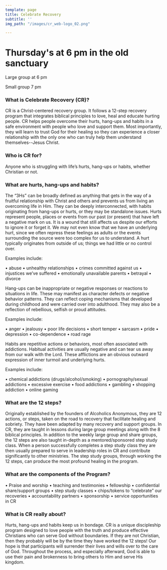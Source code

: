 ```yaml
---
template: page
title: Celebrate Recovery
subtitle: ''
img_path: "/images/cr_web-logo_02.png"

---
```

# Thursday's at 6 pm in the old sanctuary 

Large group at 6 pm

Small group 7 pm

### What is Celebrate Recovery (CR)? 

CR is a Christ-centered recovery group. It follows a 12-step recovery program that integrates biblical principles to love, heal and educate hurting people. CR helps people overcome their hurts, hang-ups and habits in a safe environment with people who love and support them. Most importantly, they will learn to trust God for their healing so they can experience a closer relationship with the only one who can truly help them understand themselves--Jesus Christ. 

### Who is CR for? 

Anyone who is struggling with life’s hurts, hang-ups or habits, whether Christian or not. 

### What are hurts, hang-ups and habits? 

The “3Hs” can be broadly defined as anything that gets in the way of a fruitful relationship with Christ and others and prevents us from living an overcoming life in Him. They can be deeply interconnected, with habits originating from hang-ups or hurts, or they may be standalone issues. Hurts represent people, places or events from our past (or present) that have left a negative mark on us. It is a wound that still affects us despite our efforts to ignore it or forget it. We may not even know that we have an underlying hurt, since we often repress these feelings as adults or the events surrounding the source were too complex for us to understand. A hurt typically originates from outside of us; things we had little or no control over. 

Examples include: 

• abuse • unhealthy relationships • crimes committed against us • injustices we’ve suffered • emotionally unavailable parents • betrayal • divorce 

Hang-ups can be inappropriate or negative responses or reactions to situations in life. These may manifest as character defects or negative behavior patterns. They can reflect coping mechanisms that developed during childhood and were carried over into adulthood. They may also be a reflection of rebellious, selfish or proud attitudes. 

Examples include: 

• anger • jealousy • poor life decisions • short temper • sarcasm • pride • depression • co-dependence • road rage 

Habits are repetitive actions or behaviors, most often associated with addictions. Habitual activities are usually negative and can tear us away from our walk with the Lord. These afflictions are an obvious outward expression of inner turmoil and underlying hurts. 

Examples include: 

• chemical addictions (drugs/alcohol/smoking) • pornography/sexual addictions • excessive exercise • food addictions • gambling • shopping addiction • online gaming 

### What are the 12 steps? 

Originally established by the founders of Alcoholics Anonymous, they are 12 actions, or steps, taken on the road to recovery that facilitate healing and sobriety. They have been adapted by many recovery and support groups. In CR, they are taught in lessons during large group meetings along with the 8 biblical principles. In addition to the weekly large group and share groups, the 12 steps are also taught in-depth as a mentored/sponsored step study class. When a person successfully completes a step study class they are then usually prepared to serve in leadership roles in CR and contribute significantly to other ministries. The step study groups, through working the 12 steps, can produce the most profound healing in the program. 

### What are the components of the Program? 

• Praise and worship • teaching and testimonies • fellowship • confidential share/support groups • step study classes • chips/tokens to “celebrate” our recoveries • accountability partners • sponsorship • service opportunities in CR 

### What is CR really about? 

Hurts, hang-ups and habits keep us in bondage. CR is a unique discipleship program designed to love people with the truth and produce effective Christians who can serve God without boundaries. If they are not Christian, then they probably will be by the time they have worked the 12 steps! Our hope is that participants will surrender their lives and wills over to the care of God. Throughout the process, and especially afterward, God is able to use their pain and brokenness to bring others to Him and serve His kingdom.